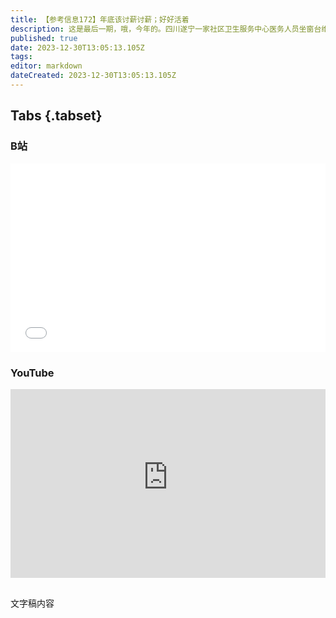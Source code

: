 ```yaml
---
title: 【参考信息172】年底该讨薪讨薪；好好活着
description: 这是最后一期，哦，今年的。四川遂宁一家社区卫生服务中心医务人员坐窗台维权，原因是三甲医院要结束托管。正好有同事家里就是那里的，说了说门道。年底的航天竞赛依旧精彩，中美分别发射可重复使用试验航天器，今年中国航天发射近70次，美国则打破苏联1982年创下的108次纪录，不过人类第一发19手火箭没能成为第20手。春节被列为联合国节日，也终结英文译名之争。韩国法官向被判缓刑的流浪汉送了本《活着》，正好最近余华老师也谈到“好好活着”。
published: true
date: 2023-12-30T13:05:13.105Z
tags: 
editor: markdown
dateCreated: 2023-12-30T13:05:13.105Z
---
```


## Tabs {.tabset}
### B站
<div style="position: relative; padding: 30% 45%;">
<iframe style="position: absolute; width: 100%; height: 100%; left: 0; top: 0;" src="//player.bilibili.com/player.html?&bvid=BV1UC4y1T7QJ&page=1&as_wide=1&high_quality=1&danmaku=1&autoplay=0" scrolling="no" border="0" frameborder="no" framespacing="0" allowfullscreen="true"></iframe>
</div>

### YouTube
<div style="position: relative; padding: 30% 45%;">
<iframe style="position: absolute; top: 0; left: 0; width: 100%; height: 100%;" src="https://www.youtube-nocookie.com/embed/YouTubeVID" title="YouTube video player" frameborder="0" allow="accelerometer; autoplay; clipboard-write; encrypted-media; gyroscope; picture-in-picture" allowfullscreen></iframe>
</div>

## 

文字稿内容
